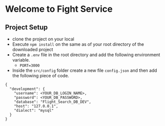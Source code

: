 # Welcome to Fight Service

## Project Setup
- clone the project on your local 
- Execute `npm install` on the same as of your root directory of the downloaded project
- Create a `.env` file in the root directory and add the following environment variable.
     - `PORT=3000`
- Inside the `src/config` folder create a new file `config.json` and then add the following piece of code.
```
{
  "development": {
    "username": <YOUR_DB_LOGIN_NAME>,
    "password": <YOUR_DB_PASSWORD>,
    "database": "Flight_Search_DB_DEV",
    "host": "127.0.0.1",
    "dialect": "mysql"
  }
}


```